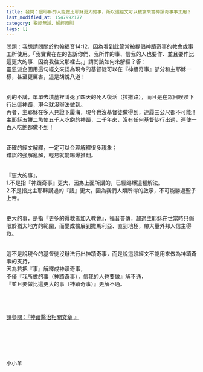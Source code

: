 ```yaml
---
title: 發問：信耶穌的人能做比耶穌更大的事，所以這經文可以被拿來當神蹟奇事事工用？
last_modified_at: 1547992177
category: 聖經無誤、解經原則
tags: []
---
```


<p>問題：我想請問關於約翰福音14:12，因為看到此節常被提倡神蹟奇事的教會或事工所使用。「我實實在在的告訴你們、我所作的事、信我的人也要作．並且要作比這更大的事．因為我往父那裡去。」請問該如何來解經？<!--more-->答：<br/>靈恩派企圖用這句經文來認為現今的基督徒可以在『神蹟奇事』部分和主耶穌一樣，甚至更厲害，這是胡說八道！<br/><br/> <br/>別的不講，單單去墳墓裡叫死了四天的死人復活（拉撒路），而且是在眾目睽睽下行出這神蹟，現今就沒辦法做到。<br/>再者，主耶穌在多人見證下履海，現今也沒基督徒做得到，連履三公尺都不可能！<br/>主耶穌五餅二魚使五千人吃飽的神蹟，二千年來，沒有任何基督徒行出過，連使一百人吃飽都做不到！<br/><br/> <br/>正確的經文解釋，一定可以合理解釋很多現象；<br/>錯誤的強解亂解，輕易就能踢爆推翻。<br/><br/> <br/>『更大的事』，<br/>1.不是指『神蹟奇事』更大，因為上面所講的，已經踢爆這種解法。<br/>2.不是指比主耶穌講過的『話』更大，因為我們人類所得的啟示，不可能勝過聖子上帝。<br/><br/> <br/>更大的事，是指『更多的得救者加入教會』，福音普傳，超過主耶穌在世當時只侷限於猶太地方的範圍，而變成擴展到撒馬利亞、直到地極，帶大量外邦人信主得救。<br/><br/> <br/>這不是說現今的基督徒沒辦法行出神蹟奇事，而是說這段經文不能用來做為神蹟奇事的支持，<br/>因為若把『事』解釋成神蹟奇事，<br/>不僅『我所做的事（神蹟奇事），信我的人也要做』解不通，<br/>『並且要做比這更大的事（神蹟奇事）』更解不通。<br/> <br/> <br/><br/><br/><a href="/posts/269196108">請參閱：『神蹟醫治相關文章 』</a><br/> <br/><br/><br/><br/><br/><br/>小小羊<br/><br/><br/><br/><br/><br/></p>